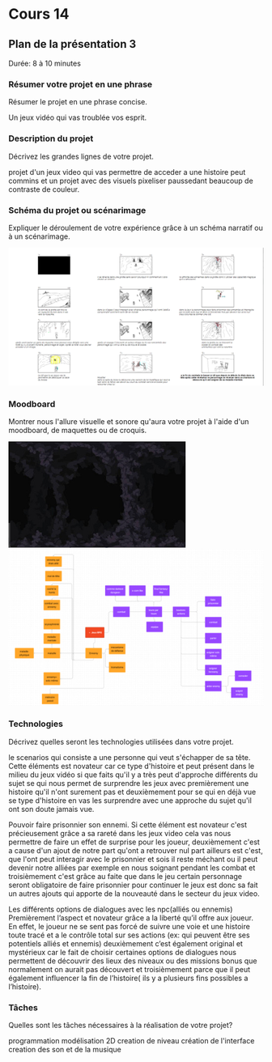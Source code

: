 # Cours 14
## Plan de la présentation 3
Durée: 8 à 10 minutes



### Résumer votre projet en une phrase
Résumer le projet en une phrase concise.  

Un jeux vidéo qui vas troublée vos esprit.

### Description du projet 
Décrivez les grandes lignes de votre projet. 

projet d'un jeux video qui vas permettre de acceder a une histoire peut commins et un projet avec des visuels pixeliser paussedant beaucoup de contraste de couleur.

### Schéma du projet ou scénarimage
Expliquer le déroulement de votre expérience grâce à un schéma narratif ou à un scénarimage. 

![nom](https://github.com/terresteur/Journal_de_Bord_semaines_8_15/blob/main/Images/moodboard.png)



### Moodboard
Montrer nous l'allure visuelle et sonore qu'aura votre projet à l'aide d'un moodboard, de maquettes ou de croquis.

![nom](https://github.com/terresteur/Journal_de_Bord_semaines_8_15/blob/main/Images/groote.png)
![nom](https://github.com/terresteur/Journal_de_Bord_semaines_8_15/blob/main/Images/image.png)



### Technologies
Décrivez quelles seront les technologies utilisées dans votre projet. 

le scenarios qui consiste a une personne qui veut s'échapper de sa tête.
Cette éléments est novateur car ce type d'histoire et peut présent dans le milieu du jeux vidéo si que faits qu'il y a très peut d'approche différents du sujet se qui nous permet de surprendre les jeux avec premièrement une histoire qu'il n'ont surement pas et deuxièmement pour se qui en déjà vue se type d'histoire en vas les surprendre avec une approche du sujet qu'il ont son doute jamais vue.

Pouvoir faire prisonnier son ennemi.
Si cette élément est novateur c'est précieusement grâce a sa rareté dans les jeux video cela vas nous permettre de faire un effet de surprise pour les joueur, deuxièmement c'est a cause d'un ajout de notre part qu'ont a retrouver nul part ailleurs est c'est, que l'ont peut interagir avec le prisonnier et sois il reste méchant ou il peut devenir notre alliées par exemple en nous soignant pendant les combat et troisièmement c'est grâce au faite que dans le jeu certain personnage seront obligatoire de faire prisonnier pour continuer le jeux est donc sa fait un autres ajouts qui apporte de la nouveauté dans le secteur du jeux video.

Les différents options de dialogues avec les npc(alliés ou ennemis)
Premièrement l’aspect et novateur grâce a la liberté qu’il offre aux joueur. En effet, le joueur ne se sent pas forcé de suivre une voie et une histoire toute tracé et a le contrôle total sur ses actions (ex: qui peuvent être ses potentiels alliés et ennemis) deuxièmement c’est également original et mystérieux car le fait de choisir certaines options de dialogues nous permettent de découvrir des lieux des niveaux ou des missions bonus que normalement on aurait pas découvert et troisièmement parce que il peut également influencer la fin de l’histoire( ils y a plusieurs fins possibles a l’histoire).

### Tâches
Quelles sont les tâches nécessaires à la réalisation de votre projet? 

programmation
modélisation 2D
creation de niveau
création de l'interface
creation des son et de la musique
